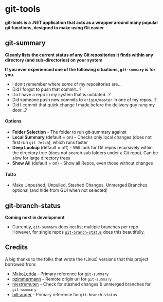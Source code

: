 # git-tools
**git-tools is a .NET application that acts as a wrapper around many popular git functions, designed to make using Git easier**

## git-summary
**Cleanly lists the current status of any Git repositories it finds within any directory (and sub-directories) on your system**

**If you ever experienced one of the following situations, `git-summary` is for you.**
- I don't remember where some of my repositories are...
- Did I forgot to push that commit...?
- Do I have a repo in my system that is outdated...?
- Did someone push new commits to `origin/master` in one of my repos...?
- Did I commit that quick change I made before the delivery guy rang my door...?

#### Options
- **Folder Selection** - The folder to run git-summary against
- **Local Summary** (default = on) - Checks only local changes (does not first run `git fetch`), which runs faster
- **Deep Lookup** (default = off) - Will look for Git repos recursively within the directory tree (does not search sub folders under a Git repo). Can be slow for large directory trees
- **Show All** (default = on) - Show all Repos, even those without changes

#### ToDo
- Make Unpushed, Unpulled, Stashed Changes, Unmerged Branches optional (and hide from GUI when not selected)

## git-branch-status
**Coming next in development**
- Currently, `git-summary` does not list multiple branches per repo. However, for single repos [`git-branch-status`](https://github.com/bill-auger/git-branch-status) does this beautifully.

## Credits
A big thanks to the folks that wrote the (Linux) versions that this project borrowed from:
- [MirkoLedda](https://github.com/MirkoLedda/git-summary) - Primary reference for `git-summary`
- [pzimmermann](https://github.com/pzimmermann/git-summary) - Remote origin url for `git-summary`
- [mestremuten](https://github.com/mestremuten/git-summary) - Check for stashed changes & unmerged branches for `git-summary`
- [bill-auger](https://github.com/bill-auger/git-branch-status) - Primary reference for `git-branch-status`
